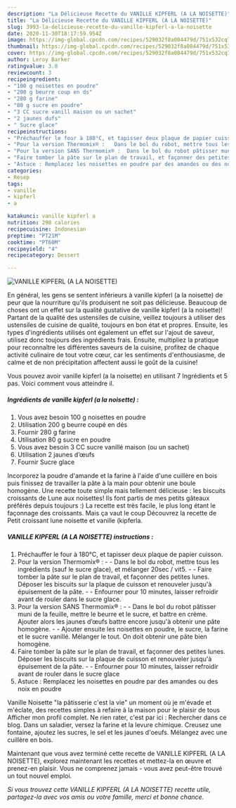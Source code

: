 ```yaml
---
description: "La Délicieuse Recette du VANILLE KIPFERL (A LA NOISETTE)"
title: "La Délicieuse Recette du VANILLE KIPFERL (A LA NOISETTE)"
slug: 3993-la-delicieuse-recette-du-vanille-kipferl-a-la-noisette
date: 2020-11-30T18:17:59.954Z
image: https://img-global.cpcdn.com/recipes/529032f8a084479d/751x532cq70/vanille-kipferl-a-la-noisette-photo-principale-de-la-recette.jpg
thumbnail: https://img-global.cpcdn.com/recipes/529032f8a084479d/751x532cq70/vanille-kipferl-a-la-noisette-photo-principale-de-la-recette.jpg
cover: https://img-global.cpcdn.com/recipes/529032f8a084479d/751x532cq70/vanille-kipferl-a-la-noisette-photo-principale-de-la-recette.jpg
author: Leroy Barker
ratingvalue: 3.8
reviewcount: 3
recipeingredient:
- "100 g noisettes en poudre"
- "200 g beurre coup en ds"
- "280 g farine"
- "80 g sucre en poudre"
- "3 CC sucre vanill maison ou un sachet"
- "2 jaunes dufs"
- " Sucre glace"
recipeinstructions:
- "Préchauffer le four à 180°C, et tapisser deux plaque de papier cuisson."
- "Pour la version Thermomix® :   Dans le bol du robot, mettre tous les ingrédients (sauf le sucre glace), et mélanger 20sec / vit5.  Faire tomber la pâte sur le plan de travail, et façonner des petites lunes. Déposer les biscuits sur la plaque de cuisson et renouveler jusqu&#39;à épuisement de la pâte.  Enfourner pour 10 minutes, laisser refroidir avant de rouler dans le sucre glace."
- "Pour la version SANS Thermomix® :  Dans le bol du robot pâtisser muni de la feuille, mettre le beurre et le sucre, et battre en crème. Ajouter alors les jaunes d’œufs battre encore jusqu&#39;à obtenir une pâte homogène.  Ajouter ensuite les noisettes en poudre, le sucre, la farine et le sucre vanillé. Mélanger le tout. On doit obtenir une pâte bien homogène."
- "Faire tomber la pâte sur le plan de travail, et façonner des petites lunes. Déposer les biscuits sur la plaque de cuisson et renouveler jusqu&#39;à épuisement de la pâte.  Enfourner pour 10 minutes, laisser refroidir avant de rouler dans le sucre glace"
- "Astuce : Remplacez les noisettes en poudre par des amandes ou des noix en poudre"
categories:
- Resep
tags:
- vanille
- kipferl
- a

katakunci: vanille kipferl a 
nutrition: 298 calories
recipecuisine: Indonesian
preptime: "PT21M"
cooktime: "PT60M"
recipeyield: "4"
recipecategory: Dessert

---
```



![VANILLE KIPFERL (A LA NOISETTE)](https://img-global.cpcdn.com/recipes/529032f8a084479d/751x532cq70/vanille-kipferl-a-la-noisette-photo-principale-de-la-recette.jpg)

En général, les gens se sentent inférieurs à vanille kipferl (a la noisette) de peur que la nourriture qu'ils produisent ne soit pas délicieuse. Beaucoup de choses ont un effet sur la qualité gustative de vanille kipferl (a la noisette)! Partant de la qualité des ustensiles de cuisine, veillez toujours à utiliser des ustensiles de cuisine de qualité, toujours en bon état et propres. Ensuite, les types d'ingrédients utilisés ont également un effet sur l'ajout de saveur, utilisez donc toujours des ingrédients frais. Ensuite, multipliez la pratique pour reconnaître les différentes saveurs de la cuisine, profitez de chaque activité culinaire de tout votre cœur, car les sentiments d'enthousiasme, de calme et de non précipitation affectent aussi le goût de la cuisine!

<!--inarticleads1-->

Vous pouvez avoir vanille kipferl (a la noisette) en utilisant 7 Ingrédients et 5 pas. Voici comment vous atteindre il.

##### Ingrédients de vanille kipferl (a la noisette) :

1. Vous avez besoin 100 g noisettes en poudre
1. Utilisation 200 g beurre coupé en dés
1. Fournir 280 g farine
1. Utilisation 80 g sucre en poudre
1. Vous avez besoin 3 CC sucre vanillé maison (ou un sachet)
1. Utilisation 2 jaunes d’œufs
1. Fournir  Sucre glace


Incorporez la poudre d&#39;amande et la farine à l&#39;aide d&#39;une cuillère en bois puis finissez de travailler la pâte à la main pour obtenir une boule homogène. Une recette toute simple mais tellement délicieuse : les biscuits croissants de Lune aux noisettes! Ils font partis de mes petits gâteaux préférés depuis toujours :) La recette est très facile, le plus long étant le façonnage des croissants. Mais ça vaut le coup Découvrez la recette de Petit croissant lune noisette et vanille (kipferla. 

<!--inarticleads2-->

##### VANILLE KIPFERL (A LA NOISETTE) instructions :

1. Préchauffer le four à 180°C, et tapisser deux plaque de papier cuisson.
1. Pour la version Thermomix® :  -  - Dans le bol du robot, mettre tous les ingrédients (sauf le sucre glace), et mélanger 20sec / vit5. -  - Faire tomber la pâte sur le plan de travail, et façonner des petites lunes. Déposer les biscuits sur la plaque de cuisson et renouveler jusqu&#39;à épuisement de la pâte. -  - Enfourner pour 10 minutes, laisser refroidir avant de rouler dans le sucre glace.
1. Pour la version SANS Thermomix® : -  - Dans le bol du robot pâtisser muni de la feuille, mettre le beurre et le sucre, et battre en crème. Ajouter alors les jaunes d’œufs battre encore jusqu&#39;à obtenir une pâte homogène. -  - Ajouter ensuite les noisettes en poudre, le sucre, la farine et le sucre vanillé. Mélanger le tout. On doit obtenir une pâte bien homogène.
1. Faire tomber la pâte sur le plan de travail, et façonner des petites lunes. Déposer les biscuits sur la plaque de cuisson et renouveler jusqu&#39;à épuisement de la pâte. -  - Enfourner pour 10 minutes, laisser refroidir avant de rouler dans le sucre glace
1. Astuce : Remplacez les noisettes en poudre par des amandes ou des noix en poudre


Vanille Noisette &#34;la pâtisserie c&#39;est la vie&#34; un moment où je m&#39;évade et m&#39;éclate, des recettes simples à refaire à la maison pour le plaisir de tous Afficher mon profil complet. Ne rien rater, c&#39;est par ici : Rechercher dans ce blog. Dans un saladier, versez la farine et la levure chimique. Creusez une fontaine, ajoutez les sucres, le sel et les jaunes d&#39;oeufs. Mélangez avec une cuillère en bois. 

<!--inarticleads1-->

<p>
Maintenant que vous avez terminé cette recette de VANILLE KIPFERL (A LA NOISETTE), explorez maintenant les recettes et mettez-la en œuvre et prenez-en plaisir. Vous ne comprenez jamais - vous avez peut-être trouvé un tout nouvel emploi.
</p>

<p>
<i>Si vous trouvez cette VANILLE KIPFERL (A LA NOISETTE) recette utile, partagez-la avec vos amis ou votre famille, merci et bonne chance.</i>
</p>
